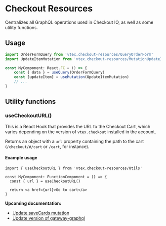 # Checkout Resources

Centralizes all GraphQL operations used in Checkout IO, as well as some utility functions.

## Usage

```ts
import OrderFormQuery from 'vtex.checkout-resources/QueryOrderForm'
import UpdateItemMutation from 'vtex.checkout-resources/MutationUpdateItem'

const MyComponent: React.FC = () => {
    const { data } = useQuery(OrderFormQuery)
    const [updateItem] = useMutation(UpdateItemMutation)
    // ...
}
```

## Utility functions

### useCheckoutURL()

This is a React Hook that provides the URL to the Checkout Cart, which varies depending on the version of `vtex.checkout` installed in the account.

Returns an object with a `url` property containing the path to the cart (`/checkout/#/cart` or `/cart`, for instance).

#### Example usage

```tsx
import { useCheckoutURL } from 'vtex.checkout-resources/Utils'

const MyComponent: FunctionComponent = () => {
  const { url } = useCheckoutURL()
  
  return <a href={url}>Go to cart</a>
}
```


**Upcoming documentation:**

 - [Update saveCards mutation](https://github.com/vtex-apps/checkout-resources/pull/26)
 - [Update version of gateway-graphql](https://github.com/vtex-apps/checkout-resources/pull/29)